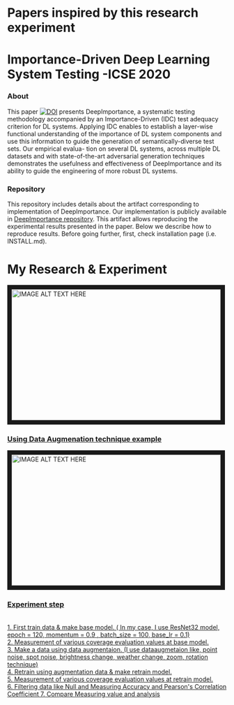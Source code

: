 # Papers inspired by this research experiment

# Importance-Driven Deep Learning System Testing -ICSE 2020

### About
This paper [![DOI](https://zenodo.org/badge/DOI/10.5281/zenodo.3628024.svg)](https://doi.org/10.5281/zenodo.3628024)
presents DeepImportance, a systematic testing methodology accompanied by an Importance-Driven (IDC)
test adequacy criterion for DL systems. Applying IDC enables to
establish a layer-wise functional understanding of the importance
of DL system components and use this information to guide the
generation of semantically-diverse test sets. Our empirical evalua-
tion on several DL systems, across multiple DL datasets and with
state-of-the-art adversarial generation techniques demonstrates the
usefulness and effectiveness of DeepImportance and its ability to
guide the engineering of more robust DL systems.

### Repository
This repository includes details about the artifact corresponding to implementation of DeepImportance.
Our implementation is publicly available in
[DeepImportance repository](https://github.com/DeepImportance/deepimportance_code_release).
This artifact allows reproducing the experimental results presented in the paper. Below we
describe how to reproduce results. Before going further, first, check
installation page (i.e. INSTALL.md).


# My Research & Experiment
<a href="https://user-images.githubusercontent.com/48269869/158604449-15bd479e-89f6-4b06-8b61-0232cef89342.JPG" target="_blank">
<img src="https://user-images.githubusercontent.com/48269869/158604449-15bd479e-89f6-4b06-8b61-0232cef89342.JPG" alt="IMAGE ALT TEXT HERE" width="480" height="300" border="10" />

### Using Data Augmenation technique example
<a href="https://user-images.githubusercontent.com/48269869/160962853-71e5f255-fac5-4bc6-8288-3fc0a12b59a0.JPG" target="_blank">
<img src="https://user-images.githubusercontent.com/48269869/160962853-71e5f255-fac5-4bc6-8288-3fc0a12b59a0.JPG" alt="IMAGE ALT TEXT HERE" width="480" height="300" border="10" />
  
### Experiment step
<br>
1. First train data & make base model. ( In my case, I use ResNet32 model, epoch = 120, momentum = 0.9 , batch_size = 100, base_lr = 0.1) <br>
2. Measurement of various coverage evaluation values at base model. <br>
3. Make a data using data augmentaion. (I use dataaugmetaion like, point noise, spot noise, brightness change, weather change, zoom, rotation technique) <br>
4. Retrain using augmentation data & make retrain model. <br>
5. Measurement of various coverage evaluation values at retrain model. <br>
6. Filtering data like Null and Measuring Accuracy and Pearson's Correlation Coefficient
7. Compare Measuring value and analysis <br>

